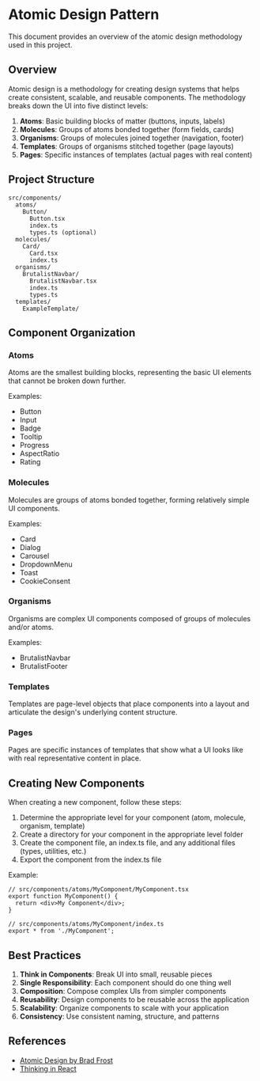# Atomic Design Pattern

This document provides an overview of the atomic design methodology used in this project.

## Overview

Atomic design is a methodology for creating design systems that helps create consistent, scalable, and reusable components. The methodology breaks down the UI into five distinct levels:

1. **Atoms**: Basic building blocks of matter (buttons, inputs, labels)
2. **Molecules**: Groups of atoms bonded together (form fields, cards)
3. **Organisms**: Groups of molecules joined together (navigation, footer)
4. **Templates**: Groups of organisms stitched together (page layouts)
5. **Pages**: Specific instances of templates (actual pages with real content)

## Project Structure

```
src/components/
  atoms/
    Button/
      Button.tsx
      index.ts
      types.ts (optional)
  molecules/
    Card/
      Card.tsx
      index.ts
  organisms/
    BrutalistNavbar/
      BrutalistNavbar.tsx
      index.ts
      types.ts
  templates/
    ExampleTemplate/
```

## Component Organization

### Atoms

Atoms are the smallest building blocks, representing the basic UI elements that cannot be broken down further.

Examples:
- Button
- Input
- Badge
- Tooltip
- Progress
- AspectRatio
- Rating

### Molecules

Molecules are groups of atoms bonded together, forming relatively simple UI components.

Examples:
- Card
- Dialog
- Carousel
- DropdownMenu
- Toast
- CookieConsent

### Organisms

Organisms are complex UI components composed of groups of molecules and/or atoms.

Examples:
- BrutalistNavbar
- BrutalistFooter

### Templates

Templates are page-level objects that place components into a layout and articulate the design's underlying content structure.

### Pages

Pages are specific instances of templates that show what a UI looks like with real representative content in place.

## Creating New Components

When creating a new component, follow these steps:

1. Determine the appropriate level for your component (atom, molecule, organism, template)
2. Create a directory for your component in the appropriate level folder
3. Create the component file, an index.ts file, and any additional files (types, utilities, etc.)
4. Export the component from the index.ts file

Example:

```tsx
// src/components/atoms/MyComponent/MyComponent.tsx
export function MyComponent() {
  return <div>My Component</div>;
}

// src/components/atoms/MyComponent/index.ts
export * from './MyComponent';
```

## Best Practices

1. **Think in Components**: Break UI into small, reusable pieces
2. **Single Responsibility**: Each component should do one thing well
3. **Composition**: Compose complex UIs from simpler components
4. **Reusability**: Design components to be reusable across the application
5. **Scalability**: Organize components to scale with your application
6. **Consistency**: Use consistent naming, structure, and patterns

## References

- [Atomic Design by Brad Frost](https://atomicdesign.bradfrost.com/)
- [Thinking in React](https://reactjs.org/docs/thinking-in-react.html) 